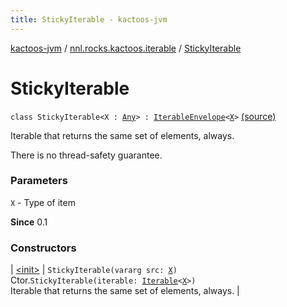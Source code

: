 ```yaml
---
title: StickyIterable - kactoos-jvm
---
```


[kactoos-jvm](../../index.html) / [nnl.rocks.kactoos.iterable](../index.html) / [StickyIterable](./index.html)

# StickyIterable

`class StickyIterable<X : `[`Any`](https://kotlinlang.org/api/latest/jvm/stdlib/kotlin/-any/index.html)`> : `[`IterableEnvelope`](../-iterable-envelope/index.html)`<`[`X`](index.html#X)`>` [(source)](https://github.com/neonailol/kactoos/blob/master/kactoos-jvm/src/main/kotlin/nnl/rocks/kactoos/iterable/StickyIterable.kt#L18)

Iterable that returns the same set of elements, always.

There is no thread-safety guarantee.

### Parameters

`X` - Type of item

**Since**
0.1

### Constructors

| [&lt;init&gt;](-init-.html) | `StickyIterable(vararg src: `[`X`](index.html#X)`)`<br>Ctor.`StickyIterable(iterable: `[`Iterable`](https://kotlinlang.org/api/latest/jvm/stdlib/kotlin.collections/-iterable/index.html)`<`[`X`](index.html#X)`>)`<br>Iterable that returns the same set of elements, always. |

